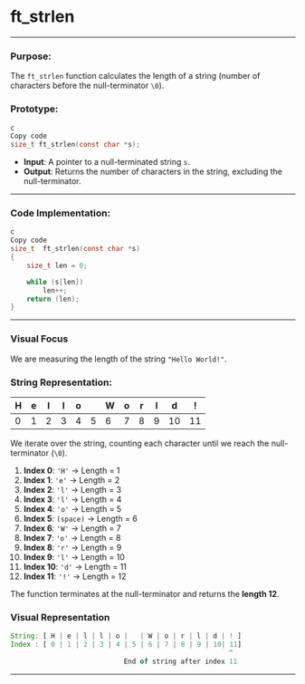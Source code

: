 # **ft_strlen**

---

### **Purpose**:

The `ft_strlen` function calculates the length of a string (number of characters before the null-terminator `\0`).

### **Prototype**:

```c
c
Copy code
size_t ft_strlen(const char *s);

```

- **Input**: A pointer to a null-terminated string `s`.
- **Output**: Returns the number of characters in the string, excluding the null-terminator.

---

### **Code Implementation**:

```c
c
Copy code
size_t	ft_strlen(const char *s)
{
	size_t len = 0;

	while (s[len])
		len++;
	return (len);
}

```

---

### **Visual Focus**

We are measuring the length of the string `"Hello World!"`.

### **String Representation**:

| H | e | l | l | o |  | W | o | r | l | d | ! |
| --- | --- | --- | --- | --- | --- | --- | --- | --- | --- | --- | --- |
| 0 | 1 | 2 | 3 | 4 | 5 | 6 | 7 | 8 | 9 | 10 | 11 |

We iterate over the string, counting each character until we reach the null-terminator (`\0`).

1. **Index 0**: `'H'` → Length = 1
2. **Index 1**: `'e'` → Length = 2
3. **Index 2**: `'l'` → Length = 3
4. **Index 3**: `'l'` → Length = 4
5. **Index 4**: `'o'` → Length = 5
6. **Index 5**: `(space)` → Length = 6
7. **Index 6**: `'W'` → Length = 7
8. **Index 7**: `'o'` → Length = 8
9. **Index 8**: `'r'` → Length = 9
10. **Index 9**: `'l'` → Length = 10
11. **Index 10**: `'d'` → Length = 11
12. **Index 11**: `'!'` → Length = 12

The function terminates at the null-terminator and returns the **length 12**.

### **Visual Representation**

```jsx
String: [ H | e | l | l | o |   | W | o | r | l | d | ! ]
Index : [ 0 | 1 | 2 | 3 | 4 | 5 | 6 | 7 | 8 | 9 | 10| 11]
                                                      ^
                            End of string after index 11

```

---